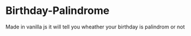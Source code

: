 # Birthday-Palindrome
Made in vanilla js it will tell you wheather your birthday is palindrom or not
